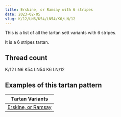 ```yaml
---
title: Erskine, or Ramsay with 6 stripes
date: 2023-02-05
slug: K/12/LN6/K54/LN54/K6/LN/12
---
```

This is a list of all the tartan sett variants with 6 stripes.

It is a 6 stripes tartan.


## Thread count
K/12 LN6 K54 LN54 K6 LN/12

## Examples of this tartan pattern

| Tartan Variants |
|---------------|
| [Erskine, or Ramsay](/variants/k/12/ln6/k54/ln54/k6/ln/12-k000000-lne0e0e0)||
